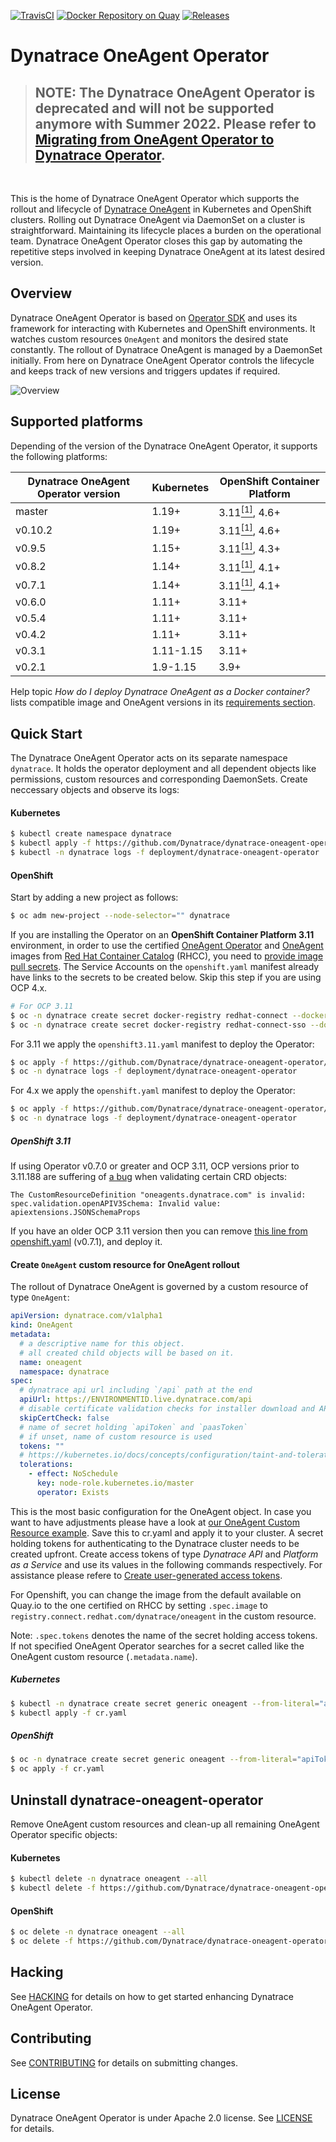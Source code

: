 [![TravisCI](https://travis-ci.com/Dynatrace/dynatrace-oneagent-operator.svg)](https://travis-ci.com/Dynatrace/dynatrace-oneagent-operator)
[![Docker Repository on Quay](https://quay.io/repository/dynatrace/dynatrace-oneagent-operator/status "Docker Repository on Quay")](https://quay.io/repository/dynatrace/dynatrace-oneagent-operator)
[![Releases](https://img.shields.io/github/release/Dynatrace/dynatrace-oneagent-operator.svg)](https://github.com/Dynatrace/dynatrace-oneagent-operator/releases)


# Dynatrace OneAgent Operator

>## **NOTE: The Dynatrace OneAgent Operator is deprecated and will not be supported anymore with Summer 2022. Please refer to [Migrating from OneAgent Operator to Dynatrace Operator](https://dt-url.net/oneagent-operator-migration).**
<br>

This is the home of Dynatrace OneAgent Operator which supports the rollout and lifecycle of [Dynatrace OneAgent](https://www.dynatrace.com/support/help/get-started/introduction/what-is-oneagent/) in Kubernetes and OpenShift clusters.
Rolling out Dynatrace OneAgent via DaemonSet on a cluster is straightforward.
Maintaining its lifecycle places a burden on the operational team.
Dynatrace OneAgent Operator closes this gap by automating the repetitive steps involved in keeping Dynatrace OneAgent at its latest desired version.


## Overview

Dynatrace OneAgent Operator is based on [Operator SDK](https://github.com/operator-framework/operator-sdk) and uses its framework for interacting with Kubernetes and OpenShift environments.
It watches custom resources `OneAgent` and monitors the desired state constantly.
The rollout of Dynatrace OneAgent is managed by a DaemonSet initially.
From here on Dynatrace OneAgent Operator controls the lifecycle and keeps track of new versions and triggers updates if required.

![Overview](./overview.svg)

## Supported platforms

Depending of the version of the Dynatrace OneAgent Operator, it supports the following platforms:

| Dynatrace OneAgent Operator version | Kubernetes | OpenShift Container Platform               |
| ----------------------------------- | ---------- | ------------------------------------------ |
| master                              | 1.19+      | 3.11[<sup>[1]</sup>](#openshift-311), 4.6+ |
| v0.10.2                             | 1.19+      | 3.11[<sup>[1]</sup>](#openshift-311), 4.6+ |
| v0.9.5                              | 1.15+      | 3.11[<sup>[1]</sup>](#openshift-311), 4.3+ |
| v0.8.2                              | 1.14+      | 3.11[<sup>[1]</sup>](#openshift-311), 4.1+ |
| v0.7.1                              | 1.14+      | 3.11[<sup>[1]</sup>](#openshift-311), 4.1+ |
| v0.6.0                              | 1.11+      | 3.11+                                      |
| v0.5.4                              | 1.11+      | 3.11+                                      |
| v0.4.2                              | 1.11+      | 3.11+                                      |
| v0.3.1                              | 1.11-1.15  | 3.11+                                      |
| v0.2.1                              | 1.9-1.15   | 3.9+                                       |

Help topic _How do I deploy Dynatrace OneAgent as a Docker container?_ lists compatible image and OneAgent versions in its [requirements section](https://www.dynatrace.com/support/help/infrastructure/containers/how-do-i-deploy-dynatrace-oneagent-as-docker-container/#requirements).


## Quick Start

The Dynatrace OneAgent Operator acts on its separate namespace `dynatrace`.
It holds the operator deployment and all dependent objects like permissions, custom resources and
corresponding DaemonSets.
Create neccessary objects and observe its logs:

#### Kubernetes
```sh
$ kubectl create namespace dynatrace
$ kubectl apply -f https://github.com/Dynatrace/dynatrace-oneagent-operator/releases/latest/download/kubernetes.yaml
$ kubectl -n dynatrace logs -f deployment/dynatrace-oneagent-operator
```

#### OpenShift
Start by adding a new project as follows:

```sh
$ oc adm new-project --node-selector="" dynatrace
```

If you are installing the Operator on an **OpenShift Container Platform 3.11** environment, in order to use the certified [OneAgent Operator](https://access.redhat.com/containers/#/registry.connect.redhat.com/dynatrace/dynatrace-oneagent-operator) and [OneAgent](https://access.redhat.com/containers/#/registry.connect.redhat.com/dynatrace/oneagent) images from [Red Hat Container Catalog](https://access.redhat.com/containers/) (RHCC), you need to [provide image pull secrets](https://access.redhat.com/documentation/en-us/openshift_container_platform/3.9/html/developer_guide/dev-guide-managing-images#pulling-private-registries-delegated-auth). The Service Accounts on the `openshift.yaml` manifest already have links to the secrets to be created below. Skip this step if you are using OCP 4.x.

```sh
# For OCP 3.11
$ oc -n dynatrace create secret docker-registry redhat-connect --docker-server=registry.connect.redhat.com --docker-username=REDHAT_CONNECT_USERNAME --docker-password=REDHAT_CONNECT_PASSWORD --docker-email=unused
$ oc -n dynatrace create secret docker-registry redhat-connect-sso --docker-server=sso.redhat.com --docker-username=REDHAT_CONNECT_USERNAME --docker-password=REDHAT_CONNECT_PASSWORD --docker-email=unused
```

For 3.11 we apply the `openshift3.11.yaml` manifest to deploy the Operator:

```sh
$ oc apply -f https://github.com/Dynatrace/dynatrace-oneagent-operator/releases/latest/download/openshift3.11.yaml
$ oc -n dynatrace logs -f deployment/dynatrace-oneagent-operator
```

For 4.x we apply the `openshift.yaml` manifest to deploy the Operator:

```sh
$ oc apply -f https://github.com/Dynatrace/dynatrace-oneagent-operator/releases/latest/download/openshift.yaml
$ oc -n dynatrace logs -f deployment/dynatrace-oneagent-operator
```

##### OpenShift 3.11

If using Operator v0.7.0 or greater and OCP 3.11, OCP versions prior to 3.11.188 are suffering of [a bug](https://github.com/openshift/origin/pull/24540) when validating certain CRD objects:

```
The CustomResourceDefinition "oneagents.dynatrace.com" is invalid: spec.validation.openAPIV3Schema: Invalid value: apiextensions.JSONSchemaProps
```

If you have an older OCP 3.11 version then you can remove [this line from openshift.yaml](https://github.com/Dynatrace/dynatrace-oneagent-operator/blob/v0.7.1/deploy/openshift.yaml#L500) (v0.7.1), and deploy it.

#### Create `OneAgent` custom resource for OneAgent rollout
The rollout of Dynatrace OneAgent is governed by a custom resource of type `OneAgent`:
```yaml
apiVersion: dynatrace.com/v1alpha1
kind: OneAgent
metadata:
  # a descriptive name for this object.
  # all created child objects will be based on it.
  name: oneagent
  namespace: dynatrace
spec:
  # dynatrace api url including `/api` path at the end
  apiUrl: https://ENVIRONMENTID.live.dynatrace.com/api
  # disable certificate validation checks for installer download and API communication
  skipCertCheck: false
  # name of secret holding `apiToken` and `paasToken`
  # if unset, name of custom resource is used
  tokens: ""
  # https://kubernetes.io/docs/concepts/configuration/taint-and-toleration/ (optional)
  tolerations:
    - effect: NoSchedule
      key: node-role.kubernetes.io/master
      operator: Exists
```
This is the most basic configuration for the OneAgent object. In case you want to have adjustments please have a look at [our OneAgent Custom Resource example](https://raw.githubusercontent.com/Dynatrace/dynatrace-oneagent-operator/master/config/samples/cr.yaml).
Save this to cr.yaml and apply it to your cluster.
A secret holding tokens for authenticating to the Dynatrace cluster needs to be created upfront.
Create access tokens of type *Dynatrace API* and *Platform as a Service* and use its values in the following commands respectively.
For assistance please refere to [Create user-generated access tokens](https://www.dynatrace.com/support/help/get-started/introduction/why-do-i-need-an-access-token-and-an-environment-id/#create-user-generated-access-tokens).

For Openshift, you can change the image from the default available on Quay.io to the one certified on RHCC by setting `.spec.image` to `registry.connect.redhat.com/dynatrace/oneagent` in the custom resource.

Note: `.spec.tokens` denotes the name of the secret holding access tokens. If not specified OneAgent Operator searches for a secret called like the OneAgent custom resource (`.metadata.name`).

##### Kubernetes
```sh
$ kubectl -n dynatrace create secret generic oneagent --from-literal="apiToken=DYNATRACE_API_TOKEN" --from-literal="paasToken=PLATFORM_AS_A_SERVICE_TOKEN"
$ kubectl apply -f cr.yaml
```

##### OpenShift
```sh
$ oc -n dynatrace create secret generic oneagent --from-literal="apiToken=DYNATRACE_API_TOKEN" --from-literal="paasToken=PLATFORM_AS_A_SERVICE_TOKEN"
$ oc apply -f cr.yaml
```


## Uninstall dynatrace-oneagent-operator
Remove OneAgent custom resources and clean-up all remaining OneAgent Operator specific objects:


#### Kubernetes
```sh
$ kubectl delete -n dynatrace oneagent --all
$ kubectl delete -f https://github.com/Dynatrace/dynatrace-oneagent-operator/releases/latest/download/kubernetes.yaml
```

#### OpenShift
```sh
$ oc delete -n dynatrace oneagent --all
$ oc delete -f https://github.com/Dynatrace/dynatrace-oneagent-operator/releases/latest/download/openshift.yaml
```

## Hacking

See [HACKING](HACKING.md) for details on how to get started enhancing Dynatrace OneAgent Operator.


## Contributing

See [CONTRIBUTING](CONTRIBUTING.md) for details on submitting changes.


## License

Dynatrace OneAgent Operator is under Apache 2.0 license. See [LICENSE](LICENSE) for details.
